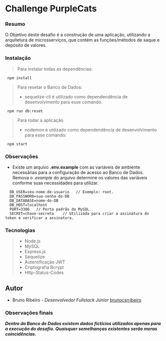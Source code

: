 # Challenge PurpleCats

### Resumo
O Objetivo deste desafio é a construção de uma aplicação, utilizando a arquitetura de microsserviços, que contém as funções/métodos de saque e depósito de valores.
### Instalação

> Para instalar todas as dependências:
```
 npm install
```
> Para resetar o Banco de Dados:
> - sequelize-cli é utilizado como dependendência de desenvolvimento para esse comando.
```
 npm run db:reset
```

> Para rodar a aplicação
> - nodemon é utilizado como dependendência de desenvolvimento para esse comando:
```
 npm start
```
### Observações
 - Existe um arquivo **.env.example** com as variáveis de ambiente necessárias para a configuração de acesso ao Banco de Dados.
 Remova o *.example* do arquivo determine os valores das variáveis conforme suas necessidades para utilizar.
```
  DB_USER=seu-nome-de-usuario   // Exemplo: root.
  DB_PASSWORD=sua-senha-do-DB
  DB_DATABASE=nome-do-DB
  DB_HOST=localhost
  PORT=3306   // Porta padrão do MySQL.
  SECRET=chave-secreta    // Utilizada para criar a assinatura do token e verificar a assinatura.
```


### Tecnologias
> - Node.js
> - MySQL
> - Express.js
> - Sequelize
> - Autentificação JWT
> - Criptografia Bcrypt
> - Http-Status-Codes

## Autor
 - Bruno Ribeiro - *Desenvolvedor Fullstack Júnior* [brunocsrribeiro](https://github.com/brunocsrribeiro)

### Observações finais

*__Dentro do Banco de Dados existem dados fictícios utilizados apenas para a execução do desafio. Quaisquer semelhanças existentes serão meras coincidências.__* 